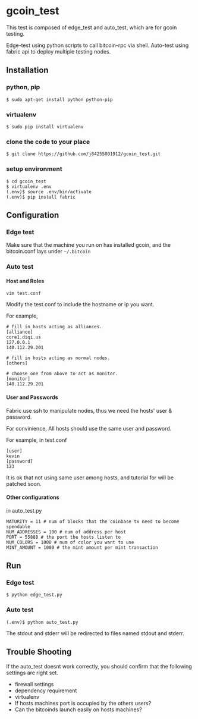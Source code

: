 # gcoin_test
This test is composed of edge_test and auto_test, which are for gcoin testing.

Edge-test using python scripts to call bitcoin-rpc via shell.
Auto-test using fabric api to deploy multiple testing nodes.

## Installation

### python, pip
```
$ sudo apt-get install python python-pip
```
### virtualenv
```
$ sudo pip install virtualenv
```
### clone the code to your place
```
$ git clone https://github.com/j84255801912/gcoin_test.git
```
### setup environment
```
$ cd gcoin_test
$ virtualenv .env
(.env)$ source .env/bin/activate
(.env)$ pip install fabric
```

## Configuration
### Edge test
Make sure that the machine you run on has installed gcoin, and the bitcoin.conf lays under ``~/.bitcoin``

### Auto test
#### Host and Roles
```
vim test.conf
```
Modify the test.conf to include the hostname or ip you want.

For example,
```
# fill in hosts acting as alliances.
[alliance]
core1.diqi.us
127.0.0.1
140.112.29.201

# fill in hosts acting as normal nodes.
[others]

# choose one from above to act as monitor.
[monitor]
140.112.29.201
```

#### User and Passwords
Fabric use ssh to manipulate nodes, thus we need the hosts' user & password.

For convinience, All hosts should use the same user and password.

For example,
in test.conf
```
[user]
kevin
[password]
123
```

It is ok that not using same user among hosts, and tutorial for will be patched soon.

#### Other configurations
in auto_test.py

```
MATURITY = 11 # num of blocks that the coinbase tx need to become spendable
NUM_ADDRESSES = 100 # num of address per host
PORT = 55888 # the port the hosts listen to
NUM_COLORS = 1000 # num of color you want to use
MINT_AMOUNT = 1000 # the mint amount per mint transaction
```

## Run
### Edge test
```
$ python edge_test.py
```
### Auto test
```
(.env)$ python auto_test.py
```
The stdout and stderr will be redirected to files named stdout and stderr.

## Trouble Shooting
If the auto_test doesnt work correctly, you should confirm that the following settings are  right set.

* firewall settings
* dependency requirement
* virtualenv
* If hosts machines port is occupied by the others users?
* Can the bitcoinds launch easily on hosts machines?
